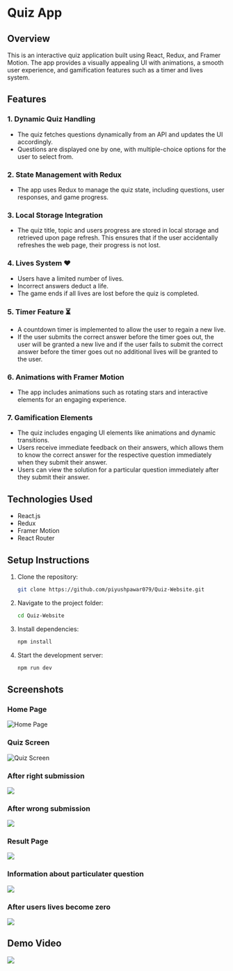 # Quiz App

## Overview

This is an interactive quiz application built using React, Redux, and Framer Motion. The app provides a visually appealing UI with animations, a smooth user experience, and gamification features such as a timer and lives system.

## Features

### 1. **Dynamic Quiz Handling**

- The quiz fetches questions dynamically from an API and updates the UI accordingly.
- Questions are displayed one by one, with multiple-choice options for the user to select from.

### 2. **State Management with Redux**

- The app uses Redux to manage the quiz state, including questions, user responses, and game progress.

### 3. **Local Storage Integration**

- The quiz title, topic and users progress are stored in local storage and retrieved upon page refresh. This ensures that if the user accidentally refreshes the web page, their progress is not lost.

### 4. **Lives System** ❤️

- Users have a limited number of lives.
- Incorrect answers deduct a life.
- The game ends if all lives are lost before the quiz is completed.

### 5. **Timer Feature** ⏳

- A countdown timer is implemented to allow the user to regain a new live.
- If the user submits the correct answer before the timer goes out, the user will be granted a new live and if the user fails to submit the correct answer before the timer goes out no additional lives will be granted to the user.

### 6. **Animations with Framer Motion**

- The app includes animations such as rotating stars and interactive elements for an engaging experience.

### 7. **Gamification Elements**

- The quiz includes engaging UI elements like animations and dynamic transitions.
- Users receive immediate feedback on their answers, which allows them to know the correct answer for the respective question immediately when they submit their answer.
- Users can view the solution for a particular question immediately after they submit their answer.

## Technologies Used
- React.js
- Redux
- Framer Motion
- React Router

## Setup Instructions

1. Clone the repository:
   ```sh
   git clone https://github.com/piyushpawar079/Quiz-Website.git
   ```

2. Navigate to the project folder:
    ```sh
    cd Quiz-Website
    ```

3. Install dependencies:
    ```sh
    npm install
    ```

4. Start the development server:
    ```sh
    npm run dev
    ```

## Screenshots

### Home Page
![Home Page](screenshots/home_page.png)

### Quiz Screen
![Quiz Screen](screenshots/Quiz_Question.png)

### After right submission
![](screenshots/Correct_Submission.png)

### After wrong submission
![](screenshots/After_Submission.png)

### Result Page
![](screenshots/Result_Page.png)

### Information about particulater question
![](screenshots/Result_Info.png)

### After users lives become zero
![](screenshots/Zero_Lives.png)

## Demo Video

![](https://github.com/user-attachments/assets/892dbf9f-154b-4d54-9ca2-4d1b972c2a47)